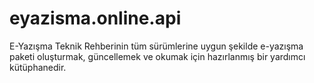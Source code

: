 # eyazisma.online.api
E-Yazışma Teknik Rehberinin tüm sürümlerine uygun şekilde e-yazışma paketi oluşturmak, güncellemek ve okumak için hazırlanmış bir yardımcı kütüphanedir.
